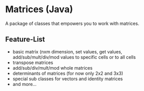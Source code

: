 # Matrices (Java)
A package of classes that empowers you to work with matrices.

## Feature-List
- basic matrix (nxm dimension, set values, get values, add/sub/mult/div/mod values to specific cells or to all cells
- transpose matrices
- add/sub/div/mult/mod whole matrices
- determinants of matrices (for now only 2x2 and 3x3)
- special sub classes for vectors and identity matrices
- and more...